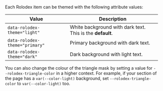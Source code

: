 Each Rolodex item can be themed with the following attribute values: 

| Value                          | Description                                             |
|--------------------------------|---------------------------------------------------------|
| `data-rolodex-theme="light"`   | White background with dark text. This is the **default**. |
| `data-rolodex-theme="primary"` | Primary background with dark text.                      |
| `data-rolodex-theme="dark"`    | Dark background with light text.                        |


You can also change the colour of the triangle mask by setting a value for `--rolodex-triangle-color` in a higher context. For example, if your section of the page has a `var(--color-light)` background, set `--rolodex-triangle-color` to `var(--color-light)` too.